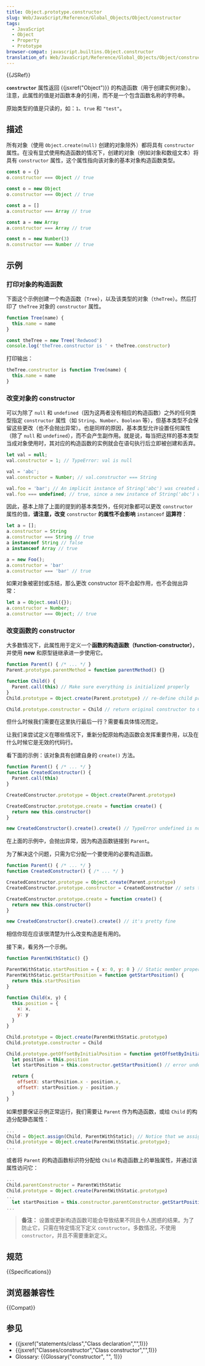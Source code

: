 ```yaml
---
title: Object.prototype.constructor
slug: Web/JavaScript/Reference/Global_Objects/Object/constructor
tags:
  - JavaScript
  - Object
  - Property
  - Prototype
browser-compat: javascript.builtins.Object.constructor
translation_of: Web/JavaScript/Reference/Global_Objects/Object/constructor
---
```

{{JSRef}}

**`constructor`** 属性返回 {{jsxref("Object")}} 的构造函数（用于创建实例对象）。注意，此属性的值是对函数本身的引用，而不是一个包含函数名称的字符串。

原始类型的值是只读的，如：`1`、`true` 和 `"test"`。

## 描述

所有对象（使用 `Object.create(null)` 创建的对象除外）都将具有 `constructor` 属性。在没有显式使用构造函数的情况下，创建的对象（例如对象和数组文本）将具有 `constructor` 属性，这个属性指向该对象的基本对象构造函数类型。

```js
const o = {}
o.constructor === Object // true

const o = new Object
o.constructor === Object // true

const a = []
a.constructor === Array // true

const a = new Array
a.constructor === Array // true

const n = new Number(3)
n.constructor === Number // true
```

## 示例

### 打印对象的构造函数

下面这个示例创建一个构造函数（`Tree`），以及该类型的对象（`theTree`）。然后打印了 `theTree` 对象的 `constructor` 属性。

```js
function Tree(name) {
  this.name = name
}

const theTree = new Tree('Redwood')
console.log('theTree.constructor is ' + theTree.constructor)
```

打印输出：

```js
theTree.constructor is function Tree(name) {
  this.name = name
}
```

### 改变对象的 constructor

可以为除了 `null` 和 `undefined`（因为这两者没有相应的构造函数）之外的任何类型指定 `constructor` 属性（如 `String`、`Number`、`Boolean` 等），但基本类型不会保留这些更改（也不会抛出异常）。也是同样的原因，基本类型允许设置任何属性（除了 `null` 和 `undefined`），而不会产生副作用。就是说，每当把这样的基本类型当成对象使用时，其对应的构造函数的实例就会在语句执行后立即被创建和丢弃。

```js
let val = null;
val.constructor = 1; // TypeError: val is null

val = 'abc';
val.constructor = Number; // val.constructor === String

val.foo = 'bar'; // An implicit instance of String('abc') was created and assigned the prop foo
val.foo === undefined; // true, since a new instance of String('abc') was created for this comparison, which doesn't have the foo property
```

因此，基本上除了上面的提到的基本类型外，任何对象都可以更改 `constructor` 属性的值，**请注意，改变** `constructor` **的属性不会影响** `instanceof` **运算符**：

```js
let a = [];
a.constructor = String
a.constructor === String // true
a instanceof String // false
a instanceof Array // true

a = new Foo();
a.constructor = 'bar'
a.constructor === 'bar' // true
```

如果对象被密封或冻结，那么更改 constructor 将不会起作用，也不会抛出异常：

```js
let a = Object.seal({});
a.constructor = Number;
a.constructor === Object; // true
```

### 改变函数的 constructor

大多数情况下，此属性用于定义一个**函数的构造函数（function-constructor）**，并使用 **new** 和原型链继承进一步使用它。

```js
function Parent() { /* ... */ }
Parent.prototype.parentMethod = function parentMethod() {}

function Child() {
  Parent.call(this) // Make sure everything is initialized properly
}
Child.prototype = Object.create(Parent.prototype) // re-define child prototype to Parent prototype

Child.prototype.constructor = Child // return original constructor to Child
```

但什么时候我们需要在这里执行最后一行？需要看具体情况而定。

让我们来尝试定义在哪些情况下，重新分配原始构造函数会发挥重要作用，以及在什么时候它是无效的代码行。

看下面的示例：该对象具有创建自身的 `create()` 方法。

```js
function Parent() { /* ... */ }
function CreatedConstructor() {
  Parent.call(this)
}

CreatedConstructor.prototype = Object.create(Parent.prototype)

CreatedConstructor.prototype.create = function create() {
  return new this.constructor()
}

new CreatedConstructor().create().create() // TypeError undefined is not a function since constructor === Parent
```

在上面的示例中，会抛出异常，因为构造函数链接到 `Parent`。

为了解决这个问题，只需为它分配一个要使用的必要构造函数。

```js
function Parent() { /* ... */ }
function CreatedConstructor() { /* ... */ }

CreatedConstructor.prototype = Object.create(Parent.prototype)
CreatedConstructor.prototype.constructor = CreatedConstructor // sets the correct constructor for future use

CreatedConstructor.prototype.create = function create() {
  return new this.constructor()
}

new CreatedConstructor().create().create() // it's pretty fine
```

相信你现在应该很清楚为什么改变构造是有用的。

接下来，看另外一个示例。

```js
function ParentWithStatic() {}

ParentWithStatic.startPosition = { x: 0, y: 0 } // Static member property
ParentWithStatic.getStartPosition = function getStartPosition() {
  return this.startPosition
}

function Child(x, y) {
  this.position = {
    x: x,
    y: y
  }
}

Child.prototype = Object.create(ParentWithStatic.prototype)
Child.prototype.constructor = Child

Child.prototype.getOffsetByInitialPosition = function getOffsetByInitialPosition() {
  let position = this.position
  let startPosition = this.constructor.getStartPosition() // error undefined is not a function, since the constructor is Child

  return {
    offsetX: startPosition.x - position.x,
    offsetY: startPosition.y - position.y
  }
}
```

如果想要保证示例正常运行，我们需要让 `Parent` 作为构造函数，或给 `Child` 的构造分配静态属性：

```js
...
Child = Object.assign(Child, ParentWithStatic); // Notice that we assign it before we create(...) a prototype below
Child.prototype = Object.create(ParentWithStatic.prototype);
...
```

或者将 `Parent` 的构造函数标识符分配给 `Child` 构造函数上的单独属性，并通过该属性访问它：

```js
...
Child.parentConstructor = ParentWithStatic
Child.prototype = Object.create(ParentWithStatic.prototype)
...
  let startPosition = this.constructor.parentConstructor.getStartPosition()
...
```

> **备注：** 设置或更新构造函数可能会导致结果不同且令人困惑的结果。为了防止它，只需在特定情况下定义 `constructor`。多数情况，不使用 `constructor`，并且不需要重新定义。

## 规范

{{Specifications}}

## 浏览器兼容性

{{Compat}}

## 参见

- {{jsxref("statements/class","Class declaration","",1)}}
- {{jsxref("Classes/constructor","Class constructor","",1)}}
- Glossary: {{Glossary("constructor", "", 1)}}
